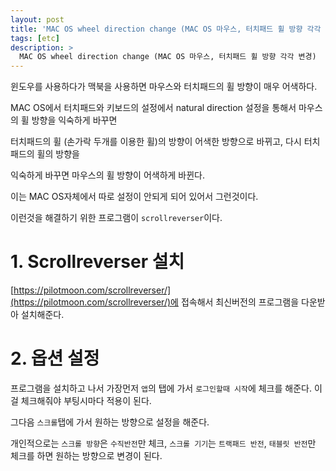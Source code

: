 ```yaml
---
layout: post
title: 'MAC OS wheel direction change (MAC OS 마우스, 터치패드 휠 방향 각각 변경)'
tags: [etc]
description: >
  MAC OS wheel direction change (MAC OS 마우스, 터치패드 휠 방향 각각 변경)
---
```


윈도우를 사용하다가 맥북을 사용하면  마우스와 터치패드의 휠 방향이  매우 어색하다.

MAC OS에서 터치패드와 키보드의 설정에서 natural  direction 설정을 통해서 마우스의 휠 방향을 익숙하게 바꾸면

터치패드의 휠 (손가락 두개를 이용한 휠)의 방향이 어색한 방향으로 바뀌고, 다시 터치패드의 휠의 방향을

익숙하게 바꾸면  마우스의 휠 방향이 어색하게 바뀐다. 

이는 MAC OS자체에서 따로 설정이 안되게 되어 있어서 그런것이다. 

이런것을 해결하기 위한 프로그램이 `scrollreverser`이다. 

# 1. Scrollreverser 설치

[https://pilotmoon.com/scrollreverser/](https://pilotmoon.com/scrollreverser/)에 접속해서 최신버전의 프로그램을 다운받아 설치해준다. 

# 2. 옵션 설정

프로그램을 설치하고 나서 가장먼저 `앱`의 탭에 가서 `로그인할때 시작`에 체크를 해준다. 이걸 체크해줘야 부팅시마다 적용이 된다.

그다음 `스크롤`탭에 가서 원하는  방향으로 설정을 해준다.

개인적으로는 `스크롤 방향`은 `수직반전`만 체크, `스크롤 기기`는 `트랙패드 반전`, `태블릿 반전`만 체크를 하면 원하는 방향으로 변경이 된다.

